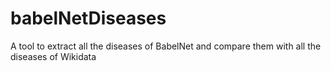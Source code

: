 # babelNetDiseases
A tool to extract all the diseases of BabelNet and compare them with all the diseases of Wikidata
